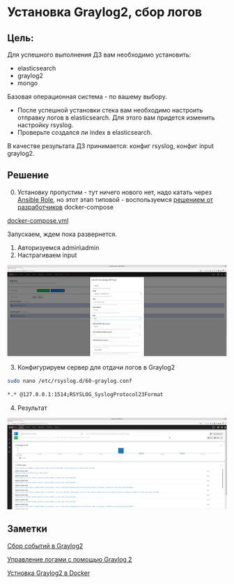 # Установка Graylog2, сбор логов

## Цель:
Для успешного выполнения ДЗ вам необходимо установить:

* elasticsearch
* graylog2
* mongo

 Базовая операционная система - по вашему выбору.
 
* После успешной установки  стека вам необходимо настроить отправку логов в elasticsearch. Для этого вам придется изменить настройку rsyslog.
* Проверьте создался ли index в elasticsearch.

 
В качестве результата ДЗ принимается: конфиг rsyslog, конфиг input graylog2.


## Решение
0. Установку пропустим - тут ничего нового нет, надо катать через [Ansible Role](https://github.com/Graylog2/graylog-ansible-role), но этот этап типовой - воспользуемся  [решением от разработчиков](https://docs.graylog.org/en/3.3/pages/installation/docker.html) docker-compose

[docker-compose.yml](../graylog/docker-compose.yml)


Запускаем, ждем пока развернется.

1. Авторизуемся admin\admin
2. Настрагиваем input

![Настрагиваем input](./img/gray_log_input.png)




3. Конфигурируем сервер для отдачи логов в Graylog2

~~~ sh
sudo nano /etc/rsyslog.d/60-graylog.conf
~~~

~~~ sh
*.* @127.0.0.1:1514;RSYSLOG_SyslogProtocol23Format
~~~

4. Результат

![Результат](./img/graylog2_log_screen.png)

## Заметки
[Сбор событий в Graylog2](https://zen.yandex.ru/media/id/5caf4eae4ef90600b49104fd/otkrytoe-reshenie-graylog-cbor-i-analiz-sobytii-v-setiah-promyshlennyh-masshtabov-5cb052ad5c891100b324e389)

[Управление логами с помощью Graylog 2](https://www.8host.com/blog/upravlenie-logami-s-pomoshhyu-graylog-2-v-ubuntu-16-04/)

[Устновка Graylog2 в Docker](https://docs.graylog.org/en/3.3/pages/installation/docker.html)